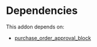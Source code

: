 # Dependencies

This addon depends on:

- [purchase_order_approval_block](../../odoo-bringout-oca-purchase-workflow-purchase_order_approval_block)
